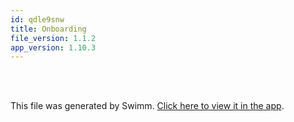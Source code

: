 ```yaml
---
id: qdle9snw
title: Onboarding
file_version: 1.1.2
app_version: 1.10.3
---
```


<!-- Intro - Do not remove this comment -->
<br/>

<br/>

This file was generated by Swimm. [Click here to view it in the app](https://app.swimm.io/repos/Z2l0aHViJTNBJTNBRWxlY3RyaWNpdHlfQmlsbGluZ19TeXN0ZW0lM0ElM0FTcmVldmF0czIyMDE=/playlists/qdle9snw).

